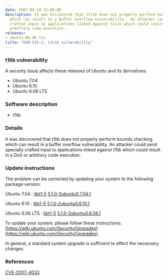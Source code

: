 ```yaml
---
date: 2007-09-19 12:00:00
description: It was discovered that t1lib does not properly perform bounds checking
  which can result in a buffer overflow vulnerability.  An attacker could send specially
  crafted input to applications linked against t1lib which could result in a DoS or
  arbitrary code execution.
releases:
- ubuntu-06.06-lts
title: "USN-515-1: t1lib vulnerability"
---
```


### t1lib vulnerability

A security issue affects these releases of Ubuntu and its derivatives:

* Ubuntu 7.04
* Ubuntu 6.10
* Ubuntu 6.06 LTS

### Software description

* t1lib 

### Details

It was discovered that t1lib does not properly perform bounds checking which can result in a buffer overflow vulnerability. An attacker could send specially crafted input to applications linked against t1lib which could result in a DoS or arbitrary code execution. 

### Update instructions

The problem can be corrected by updating your system to the following package version:

Ubuntu 7.04
 : [libt1-5](https://launchpad.net/ubuntu/+source/t1lib) <span> [5.1.0-2ubuntu0.7.04.1](https://launchpad.net/ubuntu/+source/t1lib/5.1.0-2ubuntu0.7.04.1) </span> 

Ubuntu 6.10
 : [libt1-5](https://launchpad.net/ubuntu/+source/t1lib) <span> [5.1.0-2ubuntu0.6.10.1](https://launchpad.net/ubuntu/+source/t1lib/5.1.0-2ubuntu0.6.10.1) </span> 

Ubuntu 6.06 LTS
 : [libt1-5](https://launchpad.net/ubuntu/+source/t1lib) <span> [5.1.0-2ubuntu0.6.06.1](https://launchpad.net/ubuntu/+source/t1lib/5.1.0-2ubuntu0.6.06.1) </span> 

To update your system, please follow these instructions: [https://wiki.ubuntu.com/Security/Upgrades](https://wiki.ubuntu.com/Security/Upgrades).

In general, a standard system upgrade is sufficient to effect the necessary changes. 

### References

 [CVE-2007-4033](http://people.ubuntu.com/~ubuntu-security/cve/CVE-2007-4033)
